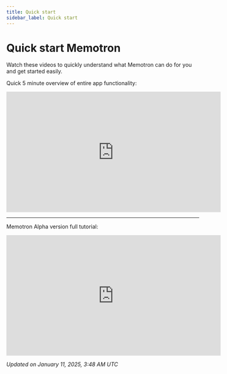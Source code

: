 ```yaml
---
title: Quick start
sidebar_label: Quick start
---
```

# Quick start Memotron

Watch these videos to quickly understand what Memotron can do for you and get started easily.

Quick 5 minute overview of entire app functionality:

<iframe width="560" height="315" src="https://www.youtube.com/watch?v=SeWdndc7y4A&t=1s" 
title="YouTube video player" frameborder="0" allow="accelerometer; autoplay; clipboard-write; 
encrypted-media; gyroscope; picture-in-picture" allowfullscreen></iframe>

---


Memotron Alpha version full tutorial:

<iframe width="560" height="315" src="https://www.youtube.com/watch?v=SeWdndc7y4A&t=1s" 
title="YouTube video player" frameborder="0" allow="accelerometer; autoplay; clipboard-write; 
encrypted-media; gyroscope; picture-in-picture" allowfullscreen></iframe>

*Updated on January 11, 2025, 3:48 AM UTC*




